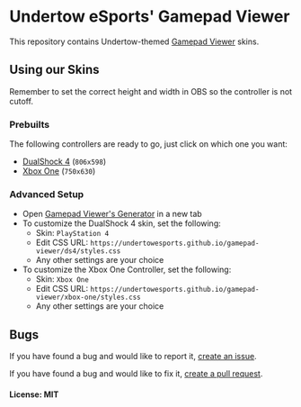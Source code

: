 # Undertow eSports' Gamepad Viewer
This repository contains Undertow-themed [Gamepad Viewer](https://gamepadviewer.com/) skins.

## Using our Skins
Remember to set the correct height and width in OBS so the controller is not cutoff.

### Prebuilts
The following controllers are ready to go, just click on which one you want:
* [DualShock 4](http://gamepadviewer.com/?p=1&s=5&editcss=https%3A%2F%2Fundertowesports.github.io%2Fgamepad-viewer%2Fds4%2Fstyles.css) (`806x598`)
* [Xbox One](http://gamepadviewer.com/?p=1&s=1&editcss=https%3A%2F%2Fundertowesports.github.io%2Fgamepad-viewer%2Fxbox-one%2Fstyles.css) (`750x630`)

### Advanced Setup
* Open [Gamepad Viewer's Generator](http://gamepadviewer.com/#generate) in a new tab
* To customize the DualShock 4 skin, set the following:
    * Skin: `PlayStation 4`
    * Edit CSS URL: `https://undertowesports.github.io/gamepad-viewer/ds4/styles.css`
    * Any other settings are your choice
* To customize the Xbox One Controller, set the following:
    * Skin: `Xbox One`
    * Edit CSS URL: `https://undertowesports.github.io/gamepad-viewer/xbox-one/styles.css`
    * Any other settings are your choice

## Bugs
If you have found a bug and would like to report it, [create an issue](https://github.com/undertowesports/gamepad-viewer/issues).

If you have found a bug and would like to fix it, [create a pull request](https://github.com/undertowesports/gamepad-viewer/pulls).


#### License: MIT

